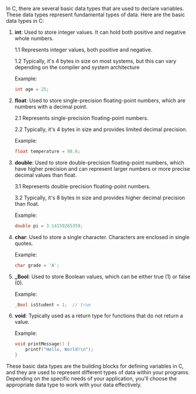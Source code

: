 In C, there are several basic data types that are used to declare variables. These data types represent fundamental types of data. Here are the basic data types in C:

1. **int**: Used to store integer values. It can hold both positive and negative whole numbers.
    
    1.1 Represents integer values, both positive and negative.
   
    1.2 Typically, it's 4 bytes in size on most systems, but this can vary depending on the compiler and system architecture

   Example:
   ```c
   int age = 25;
   ```

2. **float**: Used to store single-precision floating-point numbers, which are numbers with a decimal point.

    2.1 Represents single-precision floating-point numbers.
   
    2.2 Typically, it's 4 bytes in size and provides limited decimal precision.

   Example:
   ```c
   float temperature = 98.6;
   ```

3. **double**: Used to store double-precision floating-point numbers, which have higher precision and can represent larger numbers or more precise decimal values than float.

   3.1  Represents double-precision floating-point numbers.

   3.2  Typically, it's 8 bytes in size and provides higher decimal precision than float.

   Example:
   ```c
   double pi = 3.14159265359;
   ```

5. **char**: Used to store a single character. Characters are enclosed in single quotes.

   Example:
   ```c
   char grade = 'A';
   ```

6. **_Bool**: Used to store Boolean values, which can be either true (1) or false (0).

   Example:
   ```c
   _Bool isStudent = 1;  // true
   ```

7. **void**: Typically used as a return type for functions that do not return a value.

   Example:
   ```c
   void printMessage() {
       printf("Hello, World!\n");
   }
   ```

These basic data types are the building blocks for defining variables in C, and they are used to represent different types of data within your programs. Depending on the specific needs of your application, you'll choose the appropriate data type to work with your data effectively.
